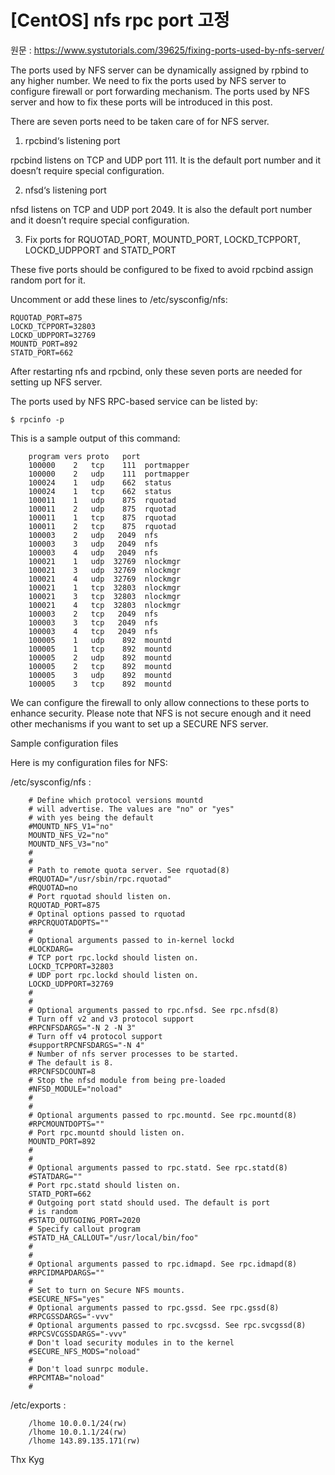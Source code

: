 # [CentOS] nfs rpc port 고정

원문 : https://www.systutorials.com/39625/fixing-ports-used-by-nfs-server/

The ports used by NFS server can be dynamically assigned by rpbind to any higher number. We need to fix the ports used by NFS server to configure firewall or port forwarding mechanism. The ports used by NFS server and how to fix these ports will be introduced in this post.

There are seven ports need to be taken care of for NFS server.

1. rpcbind‘s listening port

rpcbind listens on TCP and UDP port 111. It is the default port number and it doesn’t require special configuration.

2. nfsd‘s listening port

nfsd listens on TCP and UDP port 2049. It is also the default port number and it doesn’t require special configuration.

3. Fix ports for RQUOTAD_PORT, MOUNTD_PORT, LOCKD_TCPPORT, LOCKD_UDPPORT and STATD_PORT

These five ports should be configured to be fixed to avoid rpcbind assign random port for it.

Uncomment or add these lines to /etc/sysconfig/nfs:

```
RQUOTAD_PORT=875
LOCKD_TCPPORT=32803
LOCKD_UDPPORT=32769
MOUNTD_PORT=892
STATD_PORT=662
```
After restarting nfs and rpcbind, only these seven ports are needed for setting up NFS server.

The ports used by NFS RPC-based service can be listed by:
```
$ rpcinfo -p
```
This is a sample output of this command:
```
    program vers proto   port
    100000    2   tcp    111  portmapper
    100000    2   udp    111  portmapper
    100024    1   udp    662  status
    100024    1   tcp    662  status
    100011    1   udp    875  rquotad
    100011    2   udp    875  rquotad
    100011    1   tcp    875  rquotad
    100011    2   tcp    875  rquotad
    100003    2   udp   2049  nfs
    100003    3   udp   2049  nfs
    100003    4   udp   2049  nfs
    100021    1   udp  32769  nlockmgr
    100021    3   udp  32769  nlockmgr
    100021    4   udp  32769  nlockmgr
    100021    1   tcp  32803  nlockmgr
    100021    3   tcp  32803  nlockmgr
    100021    4   tcp  32803  nlockmgr
    100003    2   tcp   2049  nfs
    100003    3   tcp   2049  nfs
    100003    4   tcp   2049  nfs
    100005    1   udp    892  mountd
    100005    1   tcp    892  mountd
    100005    2   udp    892  mountd
    100005    2   tcp    892  mountd
    100005    3   udp    892  mountd
    100005    3   tcp    892  mountd
```
We can configure the firewall to only allow connections to these ports to enhance security. Please note that NFS is not secure enough and it need other mechanisms if you want to set up a SECURE NFS server.

Sample configuration files

Here is my configuration files for NFS:

/etc/sysconfig/nfs :
```
    # Define which protocol versions mountd
    # will advertise. The values are "no" or "yes"
    # with yes being the default
    #MOUNTD_NFS_V1="no"
    MOUNTD_NFS_V2="no"
    MOUNTD_NFS_V3="no"
    #
    #
    # Path to remote quota server. See rquotad(8)
    #RQUOTAD="/usr/sbin/rpc.rquotad"
    #RQUOTAD=no
    # Port rquotad should listen on.
    RQUOTAD_PORT=875
    # Optinal options passed to rquotad
    #RPCRQUOTADOPTS=""
    #
    # Optional arguments passed to in-kernel lockd
    #LOCKDARG=
    # TCP port rpc.lockd should listen on.
    LOCKD_TCPPORT=32803
    # UDP port rpc.lockd should listen on.
    LOCKD_UDPPORT=32769
    #
    #
    # Optional arguments passed to rpc.nfsd. See rpc.nfsd(8)
    # Turn off v2 and v3 protocol support
    #RPCNFSDARGS="-N 2 -N 3"
    # Turn off v4 protocol support
    #supportRPCNFSDARGS="-N 4"
    # Number of nfs server processes to be started.
    # The default is 8.
    #RPCNFSDCOUNT=8
    # Stop the nfsd module from being pre-loaded
    #NFSD_MODULE="noload"
    #
    #
    # Optional arguments passed to rpc.mountd. See rpc.mountd(8)
    #RPCMOUNTDOPTS=""
    # Port rpc.mountd should listen on.
    MOUNTD_PORT=892
    #
    #
    # Optional arguments passed to rpc.statd. See rpc.statd(8)
    #STATDARG=""
    # Port rpc.statd should listen on.
    STATD_PORT=662
    # Outgoing port statd should used. The default is port
    # is random
    #STATD_OUTGOING_PORT=2020
    # Specify callout program
    #STATD_HA_CALLOUT="/usr/local/bin/foo"
    #
    #
    # Optional arguments passed to rpc.idmapd. See rpc.idmapd(8)
    #RPCIDMAPDARGS=""
    #
    # Set to turn on Secure NFS mounts.
    #SECURE_NFS="yes"
    # Optional arguments passed to rpc.gssd. See rpc.gssd(8)
    #RPCGSSDARGS="-vvv"
    # Optional arguments passed to rpc.svcgssd. See rpc.svcgssd(8)
    #RPCSVCGSSDARGS="-vvv"
    # Don't load security modules in to the kernel
    #SECURE_NFS_MODS="noload"
    #
    # Don't load sunrpc module.
    #RPCMTAB="noload"
    #
```

/etc/exports :
```
    /lhome 10.0.0.1/24(rw)
    /lhome 10.0.1.1/24(rw)
    /lhome 143.89.135.171(rw)
```


Thx Kyg